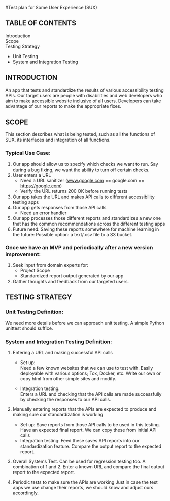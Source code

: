 #Test plan for Some User Experience (SUX)

## TABLE OF CONTENTS</br>
Introduction</br> 
Scope</br>
Testing Strategy</br>
   * Unit Testing</br>
   * System and Integration Testing

## **INTRODUCTION**
An app that tests and standardize the results of various accessibility testing APIs. Our target users are people with disabilities and web developers who aim to make accessible website inclusive of all users. Developers can take advantage of our reports to make the appropriate fixes.  

## **SCOPE**
This section describes what is being tested, such as all the functions of SUX, its interfaces and integration of all functions. 
### Typical Use Case:
1. Our app should allow us to specify which checks we want to run. Say during a bug fixing, we want the ability to turn off certain checks.
2. User enters a URL </br>
   * Need a URL sanitizer (www.google.com == google.com == https://google.com)</br>
   * Verify the URL returns 200 OK before running tests</br>
3. Our app takes the URL and makes API calls to different accessibility testing apps</br>
4. Our app gets responses from those API calls</br>
   * Need an error handler</br>
5. Our app processes those different reports and standardizes a new one that has the common recommendations across the different testing apps</br>
6. Future need: Saving these reports somewhere for machine learning in the future: Possible option: a text/.csv file to a S3 bucket.</br>
### Once we have an MVP and periodically after a new version improvement:</br>
1. Seek input from domain experts for: </br>
   * Project Scope</br>
   * Standardized report output generated by our app</br>
2. Gather thoughts and feedback from our targeted users.</br>


## TESTING STRATEGY 
### Unit Testing Definition: 
We need more details before we can approach unit testing. A simple Python unittest should suffice.
### System and Integration Testing Definition: 
1. Entering a URL and making successful API calls</br>
   * Set up: </br>
        Need a few known websites that we can use to test with. Easily deployable with various options; Tox, Docker, etc. Write our own or copy html from other simple sites and modify.</br>

   * Integration testing:</br>
        Enters a URL and checking that the API calls are made successfully by checking the responses to our API calls. </br>

2. Manually entering reports that the APIs are expected to produce and making sure our standardization is working
   * Set up:
     Save reports from those API calls to be used in this testing. Have an expected final report. We can copy these from initial API calls
   * Integration testing:
     Feed these saves API reports into our standardization feature. Compare the output report to the expected report.

3. Overall Systems Test. Can be used for regression testing too.
A combination of 1 and 2. Enter a known URL and compare the final output report to the expected report.

4. Periodic tests to make sure the APIs are working
Just in case the test apps we use change their reports, we should know and adjust ours accordingly. 
